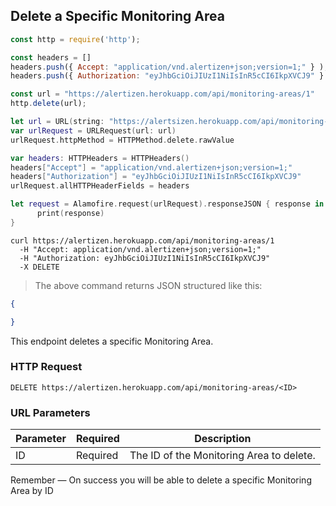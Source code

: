 ## Delete a Specific Monitoring Area

```javascript
const http = require('http');

const headers = [] 
headers.push({ Accept: "application/vnd.alertizen+json;version=1;" } ); 
headers.push({ Authorization: "eyJhbGciOiJIUzI1NiIsInR5cCI6IkpXVCJ9" } ); 

const url = "https://alertizen.herokuapp.com/api/monitoring-areas/1"
http.delete(url);
```


```swift
let url = URL(string: "https://alertsizen.herokuapp.com/api/monitoring-areas/1")
var urlRequest = URLRequest(url: url)
urlRequest.httpMethod = HTTPMethod.delete.rawValue

var headers: HTTPHeaders = HTTPHeaders()
headers["Accept"] = "application/vnd.alertizen+json;version=1;"
headers["Authorization"] = "eyJhbGciOiJIUzI1NiIsInR5cCI6IkpXVCJ9"
urlRequest.allHTTPHeaderFields = headers

let request = Alamofire.request(urlRequest).responseJSON { response in
      print(response)
}
```

```shell
curl https://alertizen.herokuapp.com/api/monitoring-areas/1
  -H "Accept: application/vnd.alertizen+json;version=1;"
  -H "Authorization: eyJhbGciOiJIUzI1NiIsInR5cCI6IkpXVCJ9"
  -X DELETE
```

> The above command returns JSON structured like this:

```json
{

}
```

This endpoint deletes a specific Monitoring Area.

### HTTP Request

`DELETE https://alertizen.herokuapp.com/api/monitoring-areas/<ID>`

### URL Parameters

Parameter | Required | Description
--------- | ------- | -----------
ID | Required | The ID of the Monitoring Area to delete.



<aside class="success">
Remember — On success you will be able to delete a specific Monitoring Area by ID
</aside>




